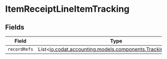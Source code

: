 # ItemReceiptLineItemTracking


## Fields

| Field                                                                                                         | Type                                                                                                          | Required                                                                                                      | Description                                                                                                   |
| ------------------------------------------------------------------------------------------------------------- | ------------------------------------------------------------------------------------------------------------- | ------------------------------------------------------------------------------------------------------------- | ------------------------------------------------------------------------------------------------------------- |
| `recordRefs`                                                                                                  | List<[io.codat.accounting.models.components.TrackingRecordRef](../../models/components/TrackingRecordRef.md)> | :heavy_minus_sign:                                                                                            | N/A                                                                                                           |